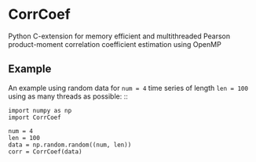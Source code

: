 # CorrCoef
Python C-extension for memory efficient and multithreaded Pearson product-moment correlation coefficient estimation using OpenMP

## Example
An example using random data for `num = 4` time series of length `len = 100` using as many threads as possible: ::

	import numpy as np
	import CorrCoef

	num = 4
	len = 100
	data = np.random.random((num, len))
	corr = CorrCoef(data)

